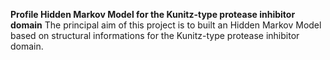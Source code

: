 **Profile Hidden Markov Model for the Kunitz-type protease inhibitor domain**
The principal aim of this project is to built an Hidden Markov Model based on structural informations for the Kunitz-type protease inhibitor domain.
